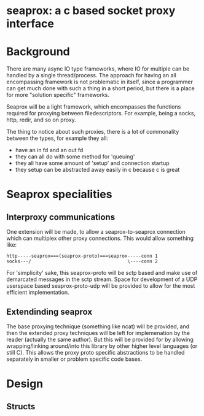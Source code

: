 # seaprox: a c based socket proxy interface
# Background
There are many async IO type frameworks, where IO for multiple
can be handled by a single thread/process. The approach for having
an all encompassing framework is not problematic in itself, since
a programmer can get much done with such a thing in a short period,
but there is a place for more "solution specific" frameworks.

Seaprox will be a light framework, which encompasses the functions
required for proxying between filedescriptors. For example, being
a socks, http, redir, and so on proxy.

The thing to notice about such proxies, there is a lot of commonality
between the types, for example they all:
 * have an in fd and an out fd
 * they can all do with some method for 'queuing'
 * they all have some amount of 'setup' and connection startup
 * they setup can be abstracted away easily in c because c is great

# Seaprox specialities
## Interproxy communications
One extension will be made, to allow a seaprox-to-seaprox connection
which can multiplex other proxy connections. This would allow
something like:

```
http-----seaprox===(seaprox-proto)===seaprox-----conn 1
socks---/                                   \----conn 2
```

For 'simplicity' sake, this seaprox-proto will be sctp based and make
use of demarcated messages in the sctp stream. Space for development
of a UDP userspace based seaprox-proto-udp will be provided to allow
for the most efficient implementation.

## Extendinding seaprox
The base proxying technique (something like ncat) will be provided,
and then the extended proxy techniques will be left for implemenation
by the reader (actually the same author). But this will be provided
for by allowing wrapping/linking around/into this library by other
higher level languages (or still C). This allows the proxy proto
specific abstractions to be handled separately in smaller or problem
specific code bases.

# Design
## Structs

